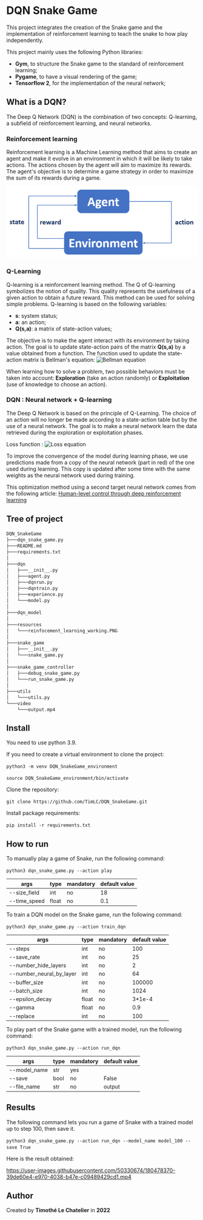 # DQN Snake Game

This project integrates the creation of the Snake game and the implementation of reinforcement learning to teach the snake to how play independently.

This project mainly uses the following Python libraries:
* **Gym**, to structure the Snake game to the standard of reinforcement learning;
* **Pygame**, to have a visual rendering of the game;
* **Tensorflow 2**, for the implementation of the neural network;

## What is a DQN?

The Deep Q Network (DQN) is the combination of two concepts: Q-learning, a subfield of reinforcement learning, and neural networks.

### Reinforcement learning

Reinforcement learning is a Machine Learning method that aims to create an agent and make it evolve in an environment in which it will be likely to take actions.
The actions chosen by the agent will aim to maximize its rewards.
The agent's objective is to determine a game strategy in order to maximize the sum of its rewards during a game.

<img src="resources/reinfocement_learning_working.PNG" width="600">

### Q-Learning

Q-learning is a reinforcement learning method. The Q of Q-learning symbolizes the notion of quality.
This quality represents the usefulness of a given action to obtain a future reward.
This method can be used for solving simple problems. Q-learning is based on the following variables:
* **s**: system status;
* **a**: an action;
* **Q(s,a)**: a matrix of state-action values;

The objective is to make the agent interact with its environment by taking action.
The goal is to update state-action pairs of the matrix **Q(s,a)** by a value obtained from a function.
The function used to update the state-action matrix is Bellman's equation: ![Bellman equation](https://latex.codecogs.com/svg.image?Q(s,a)&space;=&space;r&space;&plus;&space;ymax_{a'}Q(s',a'))

When learning how to solve a problem, two possible behaviors must be taken into account: **Exploration** (take an action randomly) or **Exploitation** (use of knowledge to choose an action).

### DQN : Neural network + Q-learning

The Deep Q Network is based on the principle of Q-Learning. The choice of an action will no longer be made according to a state-action table but by the use of a neural network.
The goal is to make a neural network learn the data retrieved during the exploration or exploitation phases.

Loss function : <img src="https://latex.codecogs.com/svg.image?L&space;=&space;\mathbb{E}[({\color{Red}&space;r&plus;ymaxQ_{a'}(s',a')}-Q(s,a))^{2}]" title="Loss equation" />

To improve the convergence of the model during learning phase, we use predictions made from a copy of the neural network (part in red) of the one used during learning.
This copy is updated after some time with the same weights as the neural network used during training.

This optimization method using a second target neural network comes from the following article: [Human-level control through deep reinforcement learning](https://storage.googleapis.com/deepmind-media/dqn/DQNNaturePaper.pdf)

## Tree of project

```
DQN_SnakeGame
├───dqn_snake_game.py
├───README.md
├───requirements.txt
│
├───dqn
│   ├───__init__.py
│   ├───agent.py
│   ├───dqnrun.py
│   ├───dqntrain.py
│   ├───experience.py
│   └───model.py
│
├───dqn_model
│
├───resources
│   └───reinfocement_learning_working.PNG
│
├───snake_game
│   ├───__init__.py
│   └───snake_game.py
│
├───snake_game_controller
│   ├───debug_snake_game.py
│   └───run_snake_game.py
│
├───utils
│   └───utils.py
└───video
    └───output.mp4
```

## Install

You need to use python 3.9.

If you need to create a virtual environment to clone the project:

`python3 -m venv DQN_SnakeGame_environment `

`source DQN_SnakeGame_environment/bin/activate `

Clone the repository:

`git clone https://github.com/TimLC/DQN_SnakeGame.git`

Install package requirements:

`pip install -r requirements.txt `

## How to run

To manually play a game of Snake, run the following command:

`python3 dqn_snake_game.py --action play`

| args         | type  | mandatory | default value |
|--------------|-------|-----------|---------------|
| --size_field | int   | no        | 18            |
| --time_speed | float | no        | 0.1           |

To train a DQN model on the Snake game, run the following command:

`python3 dqn_snake_game.py --action train_dqn`

| args                     | type  | mandatory | default value |
|--------------------------|-------|-----------|---------------|
| --steps                  | int   | no        | 100           |
| --save_rate              | int   | no        | 25            |
| --number_hide_layers     | int   | no        | 2             |
| --number_neural_by_layer | int   | no        | 64            |
| --buffer_size            | int   | no        | 100000        |
| --batch_size             | int   | no        | 1024          |
| --epsilon_decay          | float | no        | 3*1e-4        |
| --gamma                  | float | no        | 0.9           |
| --replace                | int   | no        | 100           |

To play part of the Snake game with a trained model, run the following command:

`python3 dqn_snake_game.py --action run_dqn`

| args                  | type | mandatory | default value |
|-----------------------|------|-----------|---------------|
| --model_name          | str  | yes       |               |
| --save                | bool | no        | False         |
| --file_name           | str  | no        | output        |

## Results

The following command lets you run a game of Snake with a trained model up to step 100, then save it.

`python3 dqn_snake_game.py --action run_dqn --model_name model_100 --save True`

Here is the result obtained:


https://user-images.githubusercontent.com/50330674/180478370-39de60e4-e970-4038-b47e-c09489429cd1.mp4


## Author

Created by **Timothé Le Chatelier** in **2022**

